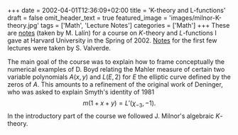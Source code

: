 +++
date = 2002-04-01T12:36:09+02:00
title = 'K-theory and L-functions'
draft = false
omit_header_text = true
featured_image = 'images/milnor-K-theory.jpg'
tags = ['Math', 'Lecture Notes']
categories = ['Math']
+++
These are [notes](/pdf/KL/KL.pdf) (taken by M. Lalín) for a course on
$K$-theory and $L$-functions I gave at Harvard University in the Spring of
2002. [Notes](/pdf/KL/KL-1.pdf) for the first few lectures were taken
by S. Valverde.

 The main goal of the course was to explain how to frame
conceptually the numerical examples of D. Boyd relating the Mahler
measure of certain two variable polynomials $A(x,y)$ and $L(E,2)$
for $E$ the elliptic curve defined by the zeros of $A$.
This amounts to a refinement of the original work of Deninger, who was
asked to explain Smyth's identity of 1981
$$
m(1+x+y)=L'(\chi_{-3},-1).
$$
In the introductory part of the course we followed J. Milnor's
algebraic $K$-theory. 


